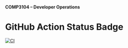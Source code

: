 #### COMP3104 – Developer Operations

# GitHub Action Status Badge
[![CI](https://github.com/arinamirzakhani/COMP3104/actions/workflows/ci.yml/badge.svg)](https://github.com/arinamirzakhani/COMP3104/actions/workflows/ci.yml)